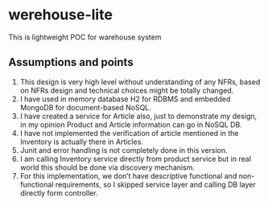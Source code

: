# werehouse-lite
This is lightweight POC for warehouse system

## Assumptions and points

1. This design is very high level without understanding of any NFRs, based on NFRs design and technical choices might be totally changed.
2. I have used in memory database H2 for RDBMS and embedded MongoDB for document-based NoSQL.
3. I have created a service for Article also, just to demonstrate my design, in my opinion Product and Article information can go in NoSQL DB.
4. I have not implemented the verification of article mentioned in the Inventory is actually there in Articles.
5. Junit and error handling is not completely done in this version.
6. I am calling Inventory service directly from product service but in real world this should be done via discovery mechanism.
7. For this implementation, we don’t have descriptive functional and non-functional requirements, so I skipped service layer and calling DB layer directly form controller.
